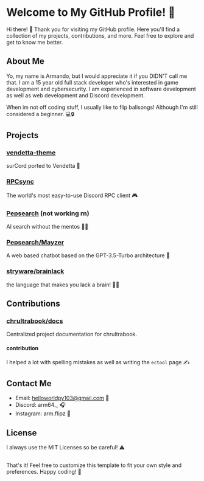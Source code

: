 # Welcome to My GitHub Profile! 👋

Hi there! 👋 Thank you for visiting my GitHub profile. Here you'll find a collection of my projects, contributions, and more. Feel free to explore and get to know me better.

## About Me

Yo, my name is Armando, but I would appreciate it if you DIDN'T call me that. I am a 15 year old full stack developer who's interested in game development and cybersecurity. I am experienced in software development as well as web development and Discord development.

When im not off coding stuff, I usually like to flip balisongs! Although I'm still considered a beginner. 💻🔒

## Projects

### [vendetta-theme](https://github.com/armature64/vendetta-theme)
surCord ported to Vendetta 🌙

### [RPCsync](https://github.com/armature64/RPCsync)
The world's most easy-to-use Discord RPC client 🎮

### [Pepsearch](https://pepsearch.xyz) (not working rn)
AI search without the mentos 🕵️‍♂️

### [Pepsearch/Mayzer](https://github.com/Pepsearch/Mayzer)
A web based chatbot based on the GPT-3.5-Turbo architecture 🤖

### [stryware/brainlack](https://github.com/strywaretech/brainlack)
the language that makes you lack a brain! 🧠❌

## Contributions

### [chrultrabook/docs](https://github.com/chrultrabook/docs)
Centralized project documentation for chrultrabook.

#### contribution
I helped a lot with spelling mistakes as well as writing the `ectool` page ✍️

## Contact Me

- Email: helloworldpy103@gmail.com 📧
- Discord: arm64._ 🎧
- Instagram: arm.flipz 📸

## License

I always use the MIT Licenses so be careful! ⚠️

##
That's it! Feel free to customize this template to fit your own style and preferences. Happy coding! 🚀
